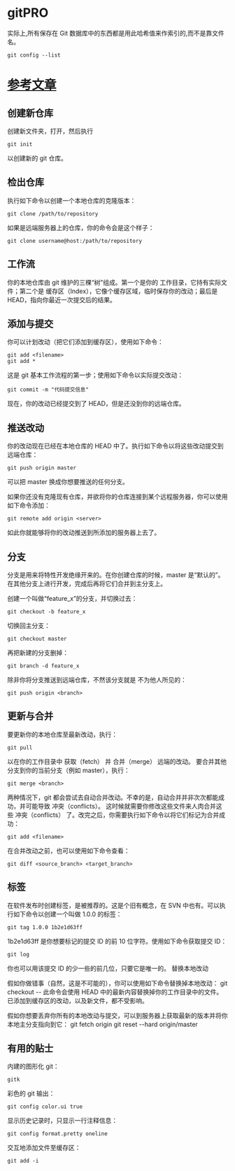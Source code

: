 # gitPRO
实际上,所有保存在 Git 数据库中的东西都是用此哈希值来作索引的,而不是靠文件名。
```
git config --list
```

# [参考文章](http://www.bootcss.com/p/git-guide/)

## 创建新仓库

创建新文件夹，打开，然后执行
```github
git init
```
以创建新的 git 仓库。


## 检出仓库

执行如下命令以创建一个本地仓库的克隆版本：
```github
git clone /path/to/repository
```
如果是远端服务器上的仓库，你的命令会是这个样子：
```github
git clone username@host:/path/to/repository
```

## 工作流

你的本地仓库由 git 维护的三棵“树”组成。第一个是你的 工作目录，它持有实际文件；第二个是 缓存区（Index），它像个缓存区域，临时保存你的改动；最后是 HEAD，指向你最近一次提交后的结果。


## 添加与提交

你可以计划改动（把它们添加到缓存区），使用如下命令：
```github
git add <filename>
git add *
```
这是 git 基本工作流程的第一步；使用如下命令以实际提交改动：
```github
git commit -m "代码提交信息"
```
现在，你的改动已经提交到了 HEAD，但是还没到你的远端仓库。

## 推送改动

你的改动现在已经在本地仓库的 HEAD 中了。执行如下命令以将这些改动提交到远端仓库：
```github
git push origin master
```
可以把 master 换成你想要推送的任何分支。

如果你还没有克隆现有仓库，并欲将你的仓库连接到某个远程服务器，你可以使用如下命令添加：
```github
git remote add origin <server>
```
如此你就能够将你的改动推送到所添加的服务器上去了。


## 分支

分支是用来将特性开发绝缘开来的。在你创建仓库的时候，master 是“默认的”。在其他分支上进行开发，完成后再将它们合并到主分支上。

创建一个叫做“feature_x”的分支，并切换过去：
```
git checkout -b feature_x
```
切换回主分支：
```
git checkout master
```
再把新建的分支删掉：
```
git branch -d feature_x
```
除非你将分支推送到远端仓库，不然该分支就是 不为他人所见的：
```
git push origin <branch>
```


## 更新与合并

要更新你的本地仓库至最新改动，执行：
```
git pull
```
以在你的工作目录中 获取（fetch） 并 合并（merge） 远端的改动。
要合并其他分支到你的当前分支（例如 master），执行：
```
git merge <branch>
```
两种情况下，git 都会尝试去自动合并改动。不幸的是，自动合并并非次次都能成功，并可能导致 冲突（conflicts）。 这时候就需要你修改这些文件来人肉合并这些 冲突（conflicts） 了。改完之后，你需要执行如下命令以将它们标记为合并成功：
```
git add <filename>
```
在合并改动之前，也可以使用如下命令查看：
```
git diff <source_branch> <target_branch>
```


## 标签

在软件发布时创建标签，是被推荐的。这是个旧有概念，在 SVN 中也有。可以执行如下命令以创建一个叫做 1.0.0 的标签：
```
git tag 1.0.0 1b2e1d63ff
```
1b2e1d63ff 是你想要标记的提交 ID 的前 10 位字符。使用如下命令获取提交 ID：
```
git log
```
你也可以用该提交 ID 的少一些的前几位，只要它是唯一的。
替换本地改动

假如你做错事（自然，这是不可能的），你可以使用如下命令替换掉本地改动：
git checkout -- <filename>
此命令会使用 HEAD 中的最新内容替换掉你的工作目录中的文件。已添加到缓存区的改动，以及新文件，都不受影响。

假如你想要丢弃你所有的本地改动与提交，可以到服务器上获取最新的版本并将你本地主分支指向到它：
git fetch origin
git reset --hard origin/master
## 有用的贴士

内建的图形化 git：
```
gitk
```
彩色的 git 输出：
```
git config color.ui true
```
显示历史记录时，只显示一行注释信息：
```
git config format.pretty oneline
```
交互地添加文件至缓存区：
```
git add -i
```
